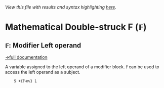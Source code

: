 *View this file with results and syntax highlighting [here](https://mlochbaum.github.io/BQN/help/modifierleftoperand.html).*

# Mathematical Double-struck F (`𝔽`)

## `𝔽`: Modifier Left operand
[→full documentation](../doc/syntax.md#blocks)

A variable assigned to the left operand of a modifier block. `𝕗` can be used to access the left operand as a subject.

        5 +{𝕗⊣𝕨} 1
